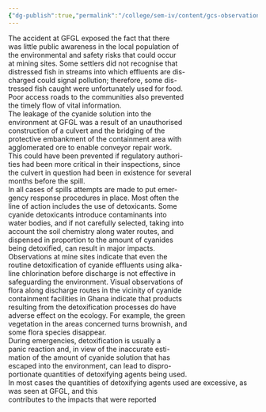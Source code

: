 ```yaml
---
{"dg-publish":true,"permalink":"/college/sem-iv/content/gcs-observations/"}
---
```


The accident at GFGL exposed the fact that there  
was little public awareness in the local population of  
the environmental and safety risks that could occur  
at mining sites. Some settlers did not recognise that  
distressed fish in streams into which effluents are dis-  
charged could signal pollution; therefore, some dis-  
tressed fish caught were unfortunately used for food.  
Poor access roads to the communities also prevented  
the timely flow of vital information.  
The leakage of the cyanide solution into the  
environment at GFGL was a result of an unauthorised  
construction of a culvert and the bridging of the  
protective embankment of the containment area with  
agglomerated ore to enable conveyor repair work.  
This could have been prevented if regulatory authori-  
ties had been more critical in their inspections, since  
the culvert in question had been in existence for several  
months before the spill.  
In all cases of spills attempts are made to put emer-  
gency response procedures in place. Most often the  
line of action includes the use of detoxicants. Some  
cyanide detoxicants introduce contaminants into  
water bodies, and if not carefully selected, taking into  
account the soil chemistry along water routes, and  
dispensed in proportion to the amount of cyanides  
being detoxified, can result in major impacts.  
Observations at mine sites indicate that even the  
routine detoxification of cyanide effluents using alka-  
line chlorination before discharge is not effective in  
safeguarding the environment. Visual observations of  
flora along discharge routes in the vicinity of cyanide  
containment facilities in Ghana indicate that products  
resulting from the detoxification processes do have  
adverse effect on the ecology. For example, the green  
vegetation in the areas concerned turns brownish, and  
some flora species disappear.  
During emergencies, detoxification is usually a  
panic reaction and, in view of the inaccurate esti-  
mation of the amount of cyanide solution that has  
escaped into the environment, can lead to dispro-  
portionate quantities of detoxifying agents being used.  
In most cases the quantities of detoxifying agents
used are excessive, as was seen at GFGL, and this  
contributes to the impacts that were reported